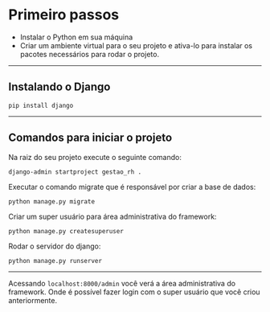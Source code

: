# Primeiro passos
* Instalar o Python em sua máquina
* Criar um ambiente virtual para o seu projeto e ativa-lo para instalar os pacotes necessários para rodar o projeto.


---

## Instalando o Django
```
pip install django
```  
---
## Comandos para iniciar o projeto
Na raiz do seu projeto execute o seguinte comando:
```
django-admin startproject gestao_rh .
```

Executar o comando migrate que é responsável por criar a base de dados:
```
python manage.py migrate
```

Criar um super usuário para área administrativa do framework:
```
python manage.py createsuperuser
```

Rodar o servidor do django:
```
python manage.py runserver
```

---
Acessando `localhost:8000/admin` você verá a área administrativa do framework. 
Onde é possível fazer login com o super usuário que você criou anteriormente.